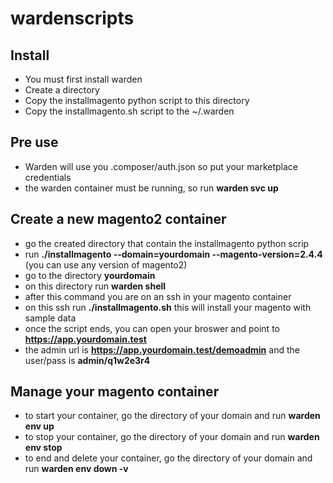 # wardenscripts

## Install

- You must first install warden
- Create a directory
- Copy the installmagento python script to this directory
- Copy the installmagento.sh script to the ~/.warden

## Pre use

- Warden will use you .composer/auth.json so put your marketplace credentials
- the warden container must be running, so run **warden svc up**

## Create a new magento2 container

- go the created directory that contain the installmagento python scrip
- run **./installmagento --domain=yourdomain --magento-version=2.4.4** (you can use any version of magento2)
- go to the directory **yourdomain**
- on this directory run **warden shell**
- after this command you are on an ssh in your magento container
- on this ssh run **./installmagento.sh** this will install your magento with sample data
- once the script ends, you can open your broswer and point to **https://app.yourdomain.test**
- the admin url is **https://app.yourdomain.test/demoadmin** and the user/pass is **admin/q1w2e3r4**

## Manage your magento container

- to start your container, go the directory of your domain and run **warden env up**
- to stop your container, go the directory of your domain and run **warden env stop**
- to end and delete your container, go the directory of your domain and run **warden env down -v**


